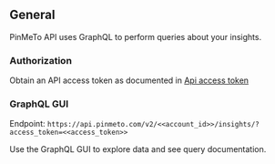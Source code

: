## General
PinMeTo API uses GraphQL to perform queries about your insights.

### Authorization
Obtain an API access token as documented in [Api access token](access_token.md)

### GraphQL GUI
Endpoint: `https://api.pinmeto.com/v2/<<account_id>>/insights/?access_token=<<access_token>>`

Use the GraphQL GUI to explore data and see query documentation.
